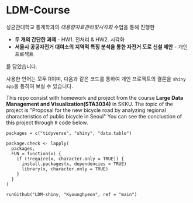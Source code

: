# LDM-Course

성균관대학교 통계학과의 *대용량자료관리및시각화* 수업을 통해 진행한

- **두 개의 간단한 과제** - HW1. 전처리 & HW2. 시각화
- **서울시 공공자전거 대여소의 지역적 특징 분석을 통한 자전거 도로 신설 제안** - 개인 프로젝트

를 담았습니다.

사용한 언어는 모두 R이며, 다음과 같은 코드를 통하여 개인 프로젝트의 결론을 `shiny app`을 통하여 보실 수 있습니다.

This repo consist with homework and project from the course **Large Data Management and Visualization(STA3034)** in SKKU.
The topic of the project is "Proposal for the new bicycle road by analyzing regional characteristics of public bicycle in Seoul"
You can see the conclustion of this project through `R` code below.

```
packages = c("tidyverse", "shiny", "data.table")

package.check <- lapply(
  packages,
  FUN = function(x) {
    if (!require(x, character.only = TRUE)) {
      install.packages(x, dependencies = TRUE)
      library(x, character.only = TRUE)
    }
  }
)

runGithub("LDM-shiny, "Kyounghyeon", ref = "main") 
```
